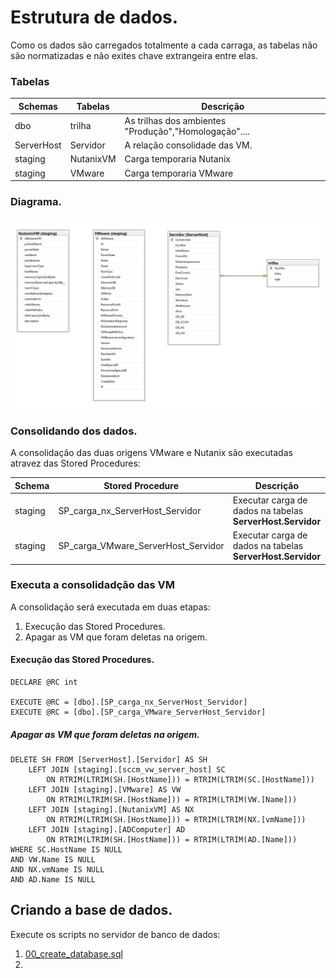 # Estrutura de dados.

Como os dados são carregados totalmente a cada carraga, as tabelas não são normatizadas e não exites chave extrangeira entre elas.

### Tabelas
|Schemas  |Tabelas   |Descrição  |
|---|----|-----|
|dbo | trilha | As trilhas dos ambientes "Produção","Homologação"....|
|ServerHost | Servidor | A relação consolidade das VM. |
|staging | NutanixVM | Carga temporaria Nutanix |  
|staging | VMware    | Carga temporaria VMware |

<p></p>
<p></p>

### Diagrama.
![Alt text](../imagens/db_inventario.PNG)

### Consolidando dos dados.
A consolidação das duas origens VMware e Nutanix são executadas atravez das Stored Procedures:

|Schema  |Stored Procedure                     | Descrição    |
|--------|-------------------------------------|--------------|
|staging |SP_carga_nx_ServerHost_Servidor      | Executar carga de dados na tabelas <b>ServerHost.Servidor</b> |
|staging |SP_carga_VMware_ServerHost_Servidor  | Executar carga de dados na tabelas <b>ServerHost.Servidor</b> |


### Executa a consolidadção das VM
A consolidação será executada em duas etapas:

1. Execução das Stored Procedures.
2. Apagar as VM que foram deletas na origem.


#### Execução das Stored Procedures.
````
DECLARE @RC int

EXECUTE @RC = [dbo].[SP_carga_nx_ServerHost_Servidor] 
EXECUTE @RC = [dbo].[SP_carga_VMware_ServerHost_Servidor] 
````

##### Apagar as VM que foram deletas na origem.
````
DELETE SH FROM [ServerHost].[Servidor] AS SH
	LEFT JOIN [staging].[sccm_vw_server_host] SC
		ON RTRIM(LTRIM(SH.[HostName])) = RTRIM(LTRIM(SC.[HostName]))
	LEFT JOIN [staging].[VMware] AS VW
		ON RTRIM(LTRIM(SH.[HostName])) = RTRIM(LTRIM(VW.[Name]))
	LEFT JOIN [staging].[NutanixVM] AS NX
		ON RTRIM(LTRIM(SH.[HostName])) = RTRIM(LTRIM(NX.[vmName]))
	LEFT JOIN [staging].[ADComputer] AD
		ON RTRIM(LTRIM(SH.[HostName])) = RTRIM(LTRIM(AD.[Name]))
WHERE SC.HostName IS NULL
AND VW.Name IS NULL
AND NX.vmName IS NULL
AND AD.Name IS NULL
````

## Criando a base de dados.

Execute os scripts no servidor de banco de dados:
1. [00_create_database.sql](base_de_dados/00_create_database.sql)
1. 